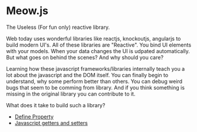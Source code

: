# Meow.js

The Useless (For fun only) reactive library.

Web today uses wonderful libraries like reactjs, knockoutjs, angularjs to build modern UI's.
All of these libraries are  "Reactive". You bind UI elements with your models. When your data changes the UI is udpated automatically.
But what goes on behind the scenes? And why should you care?

Learning how these javascript frameworks/libraries internally teach 
you a lot about the javascript and the DOM itself. 
You can finally begin to understand, why some perform better than others.
You can debug weird bugs that seem to be comming from library. And if you
think something is missing in the original library you can contribute to it.


What does it take to build such a library?

* [Define Property](https://developer.mozilla.org/en-US/docs/Web/JavaScript/Reference/Global_Objects/Object/defineProperty)
* [Javascript getters and setters](https://developer.mozilla.org/en-US/docs/Web/JavaScript/Reference/Functions/get)